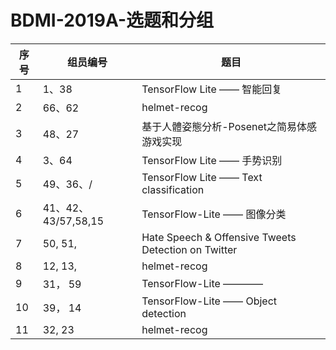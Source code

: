 # BDMI-2019A-选题和分组

| 序号 | 组员编号 | 题目                        |
| ---- | -------- | --------------------------- |
| 1    | 1、38    | TensorFlow Lite —— 智能回复 |
| 2    | 66、62   | helmet-recog                |
| 3    | 48、27   | 基于人體姿態分析-Posenet之简易体感游戏实现   |
| 4    | 3、64    | TensorFlow Lite —— 手势识别 |
| 5    | 49、36、/    | TensorFlow Lite —— Text classification |
| 6    |41、42、43/57,58,15| TensorFlow-Lite —— 图像分类|
| 7    |50, 51,   | Hate Speech & Offensive Tweets Detection on Twitter|
| 8    |12, 13,   | helmet-recog                |
| 9    |31， 59   | TensorFlow-Lite ————        |
| 10    |39， 14   | TensorFlow-Lite —— Object detection |
| 11    |32, 23   | helmet-recog                |

